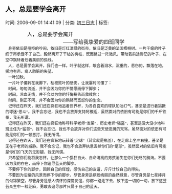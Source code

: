 
<h2>人，总是要学会离开</h2>

<span class="time SG_txtc">时间: 2006-09-01 14:41:09 | 分类: [初三日志](./BlogClass_初三日志.md) | 标签: </span>
<!--
<table>
    <tbody>
        <tr>
            <td>时间: 2006-09-01 14:41:09</td>
            <td>分类: [初三日志](./BlogClass_初三日志.md) </td>
            <td> 标签:  </td>
        </tr>
    </tbody>
</table>
-->
<div class="articalContent" id="sina_keyword_ad_area2">
<p class="MsoNormal" style="MARGIN: 0cm 0cm 0pt"><span style="FONT-FAMILY: 宋体; mso-ascii-font-family: 'Times New Roman'; mso-hansi-font-family: 'Times New Roman'">
<font size="3"> <wbr/> <wbr/> <wbr/> <wbr/> <wbr/> <wbr/> <wbr/> <wbr/> <wbr/> <wbr/> <wbr/> <wbr/> <wbr/> <wbr/> <wbr/> <wbr/>
 <wbr/>人，总是要学会离开</font></span></p>
<p class="MsoNormal" style="MARGIN: 0cm 0cm 0pt"><font size="3"><span lang="EN-US" xml:lang="EN-US"><span style="mso-spacerun: yes"><font face="Times New Roman"> <wbr/> <wbr/> <wbr/> <wbr/> <wbr/> <wbr/> <wbr/> <wbr/> <wbr/> <wbr/> <wbr/> <wbr/> <wbr/> <wbr/> <wbr/> <wbr/> <wbr/> <wbr/> <wbr/> <wbr/> <wbr/> <wbr/> <wbr/> <wbr/> <wbr/> <wbr/> <wbr/> <wbr/> <wbr/> <wbr/> <wbr/> <wbr/>
 <wbr/> <wbr/> <wbr/> <wbr/> <wbr/> <wbr/> <wbr/> <wbr/> <wbr/> <wbr/> <wbr/>
 <wbr/> <wbr/></font></span></span>
<span style="FONT-FAMILY: 宋体; mso-ascii-font-family: 'Times New Roman'; mso-hansi-font-family: 'Times New Roman'">
——写给我挚爱的四班同学</span></font></p>
<p align="left" class="MsoNormal" style="MARGIN: 0cm 0cm 0pt; TEXT-ALIGN: left; mso-pagination: widow-orphan"><span style="FONT-SIZE: 9pt; FONT-FAMILY: 宋体; mso-ascii-font-family: 'Times New Roman'; mso-hansi-font-family: 'Times New Roman'; mso-bidi-font-size: 12.0pt; mso-bidi-font-family: 'Courier New'">
 <wbr/> <wbr/> <wbr/>
身旁依旧是喧哗的吵闹，依旧是灯红酒绿的街市，依旧是泛黄的法国梧桐树。一片干瘪的叶子终于再承受不了自己，毅然离开了干枯的树枝，既而路过一阵微风，带动着前途渺茫的叶子，在空中飘转着划着美丽的弧线。</span></p>
<p align="left" class="MsoNormal" style="MARGIN: 0cm 0cm 0pt; TEXT-ALIGN: left; mso-pagination: widow-orphan"><span lang="EN-US" style="FONT-SIZE: 9pt; FONT-FAMILY: 宋体; mso-bidi-font-size: 12.0pt; mso-bidi-font-family: 'Courier New'; mso-font-kerning: 0pt" xml:lang="EN-US"> <wbr/> <wbr/> <wbr/></span>
<font face="宋体"><span style="FONT-SIZE: 9pt; mso-ascii-font-family: 'Times New Roman'; mso-hansi-font-family: 'Times New Roman'; mso-bidi-font-family: 'Courier New'">
人，总是要学会离开。我们也一样。叶子就这样，眼含着泪水，沉重的，悲伤的，飘落在地。掷地有声。痛人肺腑的失望。</span></font></p>
<p align="left" class="MsoNormal" style="MARGIN: 0cm 0cm 0pt; TEXT-ALIGN: left; mso-pagination: widow-orphan"><font face="宋体"><span style="FONT-SIZE: 9pt; mso-ascii-font-family: 'Times New Roman'; mso-hansi-font-family: 'Times New Roman'; mso-bidi-font-family: 'Courier New'">
 <wbr/> <wbr/> <wbr/></span></font>
<font face="宋体"><span style="FONT-SIZE: 9pt; mso-ascii-font-family: 'Times New Roman'; mso-hansi-font-family: 'Times New Roman'; mso-bidi-font-family: 'Courier New'">
一叶知秋。</span></font></p>
<p align="left" class="MsoNormal" style="MARGIN: 0cm 0cm 0pt; TEXT-ALIGN: left; mso-pagination: widow-orphan"><font face="宋体"><span style="FONT-SIZE: 9pt; mso-ascii-font-family: 'Times New Roman'; mso-hansi-font-family: 'Times New Roman'; mso-bidi-font-family: 'Courier New'">
 <wbr/> <wbr/> <wbr/></span></font>
<font face="宋体"><span style="FONT-SIZE: 9pt; mso-ascii-font-family: 'Times New Roman'; mso-hansi-font-family: 'Times New Roman'; mso-bidi-font-family: 'Courier New'">
一片叶子偏转在我脚下，枯枝败叶的感伤，让我霎时间懂了：</span></font></p>
<p align="left" class="MsoNormal" style="MARGIN: 0cm 0cm 0pt; TEXT-ALIGN: left; mso-pagination: widow-orphan"><font face="宋体"><span style="FONT-SIZE: 9pt; mso-ascii-font-family: 'Times New Roman'; mso-hansi-font-family: 'Times New Roman'; mso-bidi-font-family: 'Courier New'">
 <wbr/> <wbr/> <wbr/></span></font>
<font face="宋体"><span style="FONT-SIZE: 9pt; mso-ascii-font-family: 'Times New Roman'; mso-hansi-font-family: 'Times New Roman'; mso-bidi-font-family: 'Courier New'">
时间，匆匆流逝，并不会因为你的不情愿而停下脚步； <wbr/> <wbr/> <wbr/></span></font></p>
<p align="left" class="MsoNormal" style="MARGIN: 0cm 0cm 0pt; TEXT-ALIGN: left; mso-pagination: widow-orphan"><font face="宋体"><span style="FONT-SIZE: 9pt; mso-ascii-font-family: 'Times New Roman'; mso-hansi-font-family: 'Times New Roman'; mso-bidi-font-family: 'Courier New'">
 <wbr/> <wbr/> <wbr/></span></font>
<font face="宋体"><span style="FONT-SIZE: 9pt; mso-ascii-font-family: 'Times New Roman'; mso-hansi-font-family: 'Times New Roman'; mso-bidi-font-family: 'Courier New'">
时间，冷血无情，并不会以为你的忏悔祷告而救赎你；</span></font></p>
<p align="left" class="MsoNormal" style="MARGIN: 0cm 0cm 0pt; TEXT-ALIGN: left; mso-pagination: widow-orphan"><font face="宋体"><span style="FONT-SIZE: 9pt; mso-ascii-font-family: 'Times New Roman'; mso-hansi-font-family: 'Times New Roman'; mso-bidi-font-family: 'Courier New'">
 <wbr/> <wbr/> <wbr/></span></font>
<font face="宋体"><span style="FONT-SIZE: 9pt; mso-ascii-font-family: 'Times New Roman'; mso-hansi-font-family: 'Times New Roman'; mso-bidi-font-family: 'Courier New'">
时间，刚正不阿，并不会因为你的贿赂而宽恕你的生命。</span></font></p>
<p align="left" class="MsoNormal" style="MARGIN: 0cm 0cm 0pt; TEXT-ALIGN: left; mso-pagination: widow-orphan"><font face="宋体"><span style="FONT-SIZE: 9pt; mso-ascii-font-family: 'Times New Roman'; mso-hansi-font-family: 'Times New Roman'; mso-bidi-font-family: 'Courier New'">
 <wbr/> <wbr/> <wbr/></span></font>
<span style="FONT-SIZE: 9pt; mso-ascii-font-family: 'Times New Roman'; mso-hansi-font-family: 'Times New Roman'; mso-bidi-font-family: 'Courier New'">
<font face="宋体">记得还在昨天，我们还在疯狂地追着世界杯，为各自喜欢的球队加油打气，甚至是进行着猖獗的球迷“恶斗”。我不会忘记，我也不会放弃支持阿根廷，虽然面对的依旧有可能是你们的千斤铁拳，我无所谓。</font></span></p>
<p align="left" class="MsoNormal" style="MARGIN: 0cm 0cm 0pt; TEXT-ALIGN: left; mso-pagination: widow-orphan"><font face="宋体"><span style="FONT-SIZE: 9pt; mso-ascii-font-family: 'Times New Roman'; mso-hansi-font-family: 'Times New Roman'; mso-bidi-font-family: 'Courier New'">
 <wbr/> <wbr/> <wbr/></span>
<span style="FONT-SIZE: 9pt; mso-ascii-font-family: 'Times New Roman'; mso-hansi-font-family: 'Times New Roman'; mso-bidi-font-family: 'Courier New'">
记得还在昨天，我们还在疯狂地称呼科学老师“发菜”，历史老师“强盗”，甚至是没大没小地叫班主任为“猛哥”，我不会忘记，我也不会放弃对你们这些天使恶魔的咒骂，虽然面对的依旧有可能是你们的一顿恶打，我无所谓。</span></font></p>
<p align="left" class="MsoNormal" style="MARGIN: 0cm 0cm 0pt; TEXT-ALIGN: left; mso-pagination: widow-orphan"><font face="宋体"><span style="FONT-SIZE: 9pt; mso-ascii-font-family: 'Times New Roman'; mso-hansi-font-family: 'Times New Roman'; mso-bidi-font-family: 'Courier New'">
 <wbr/> <wbr/> <wbr/></span></font>
<font face="宋体"><span style="FONT-SIZE: 9pt; mso-ascii-font-family: 'Times New Roman'; mso-hansi-font-family: 'Times New Roman'; mso-bidi-font-family: 'Courier New'">
记得还在昨天，我们还在疯狂地玩转着“足球”（其实就是瓶盖），在走廊上坐冲右撞，甚至是无在乎老师的威胁。我不会忘记，我也不会放弃执意丢掉你们的“足球”，虽然面对的依旧有可能是你们的飞天的无影腿，我无所谓。</span></font></p>
<p align="left" class="MsoNormal" style="MARGIN: 0cm 0cm 0pt; TEXT-ALIGN: left; mso-pagination: widow-orphan"><font face="宋体"><span style="FONT-SIZE: 9pt; mso-ascii-font-family: 'Times New Roman'; mso-hansi-font-family: 'Times New Roman'; mso-bidi-font-family: 'Courier New'">
 <wbr/> <wbr/> <wbr/></span></font>
<font face="宋体"><span style="FONT-SIZE: 9pt; mso-ascii-font-family: 'Times New Roman'; mso-hansi-font-family: 'Times New Roman'; mso-bidi-font-family: 'Courier New'">
只希望你们能将我忘怀，让那么一个猖狂自大、自命清高的男孩消失在你们无尽的脑海。不要因为我的存在，而停下你追寻蓝天的脚步。</span></font></p>
<p align="left" class="MsoNormal" style="MARGIN: 0cm 0cm 0pt; TEXT-ALIGN: left; mso-pagination: widow-orphan"><font face="宋体"><span style="FONT-SIZE: 9pt; mso-ascii-font-family: 'Times New Roman'; mso-hansi-font-family: 'Times New Roman'; mso-bidi-font-family: 'Courier New'">
 <wbr/> <wbr/> <wbr/></span></font>
<font face="宋体"><span style="FONT-SIZE: 9pt; mso-ascii-font-family: 'Times New Roman'; mso-hansi-font-family: 'Times New Roman'; mso-bidi-font-family: 'Courier New'">
不要停下你的脚步，回顾自己的辉煌，感伤自己的友谊，斤斤计较自己的得失。</span></font></p>
<p align="left" class="MsoNormal" style="MARGIN: 0cm 0cm 0pt; TEXT-ALIGN: left; mso-pagination: widow-orphan"><font face="宋体"><span style="FONT-SIZE: 9pt; mso-ascii-font-family: 'Times New Roman'; mso-hansi-font-family: 'Times New Roman'; mso-bidi-font-family: 'Courier New'">
 <wbr/> <wbr/> <wbr/></span></font>
<font face="宋体"><span style="FONT-SIZE: 9pt; mso-ascii-font-family: 'Times New Roman'; mso-hansi-font-family: 'Times New Roman'; mso-bidi-font-family: 'Courier New'">
不要因为沿路的风景而停下你的脚步。尽管身旁是缤纷绚丽的盎然绿意，尽管身旁是七星捧月的似锦繁空，尽管身旁是感人情怀的深情友谊，你都一路走下去，放下这一切的一切，放下这芸芸众生中一粒芝麻，勇敢去追寻那片只属于自己的蓝天。</span></font></p>
<p> <wbr/></p>
</div>
